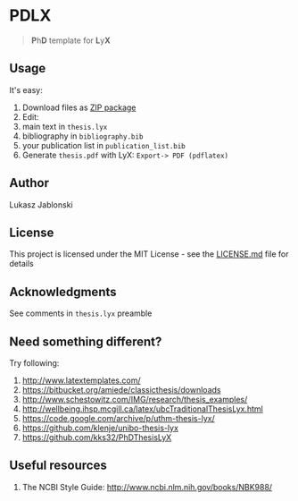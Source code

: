 # PDLX
> **P**h**D** template for **L**y**X**

## Usage
It's easy:

1. Download files as [ZIP package](https://github.com/lukaszjablonski/PDLX/archive/master.zip)
2. Edit:
  1. main text in `thesis.lyx`
  2. bibliography in `bibliography.bib`
  3. your publication list in `publication_list.bib`
3. Generate `thesis.pdf` with LyX: `Export-> PDF (pdflatex)`

## Author
Lukasz Jablonski

## License
This project is licensed under the MIT License - see the [LICENSE.md](LICENSE.md) file for details

## Acknowledgments
See comments in `thesis.lyx` preamble

## Need something different?
Try following:

1. http://www.latextemplates.com/
2. https://bitbucket.org/amiede/classicthesis/downloads
3. http://www.schestowitz.com/IMG/research/thesis_examples/
4. http://wellbeing.ihsp.mcgill.ca/latex/ubcTraditionalThesisLyx.html
5. https://code.google.com/archive/p/uthm-thesis-lyx/
6. https://github.com/klenje/unibo-thesis-lyx
7. https://github.com/kks32/PhDThesisLyX
 
## Useful resources
1. The NCBI Style Guide: http://www.ncbi.nlm.nih.gov/books/NBK988/
